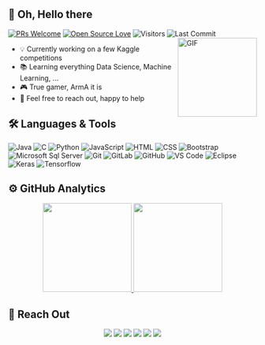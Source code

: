 ## 👋 Oh, Hello there 
[![PRs Welcome](https://img.shields.io/badge/PRs-welcome-blue.svg?style=flat&logo=github)](https://github.com/keivanipchihagh)
[![Open Source Love](https://img.shields.io/badge/Open%20Source-%E2%99%A1-blue)](https://github.com/keivanipchihagh)
<img alt="Visitors" src="https://komarev.com/ghpvc/?username=keivanipchihagh&style=flat&labelColor=black&logo=github&label=PROFILE+VIEWS&color=blue"/>
<img alt="Last Commit" src="https://img.shields.io/github/last-commit/keivanipchihagh/keivanipchihagh?logo=markdown&label=LAST+UPDATE&color=blue&style=flat">
<img align="right" alt="GIF" height="160px" src="https://media.giphy.com/media/du3J3cXyzhj75IOgvA/giphy.gif" />
- 💡 Currently working on a few Kaggle competitions
- 📚 Learning everything Data Science, Machine Learning, ... 
- 🎮 True gamer, ArmA it is
- 💬 Feel free to reach out, happy to help

## 🛠️ Languages & Tools
![Java](http://img.shields.io/badge/-Java-5B4638?style=flat-square&logo=java&logoColor=ffffff)
![C](http://img.shields.io/badge/-C-A8B9CC?style=flat-square&logo=c&logoColor=ffffff)
![Python](http://img.shields.io/badge/-Python-3776AB?style=flat-square&logo=python&logoColor=ffffff)
![JavaScript](https://img.shields.io/badge/-JavaScript-%23F7DF1C?style=flat-square&logo=javascript&logoColor=000000&labelColor=%23F7DF1C&color=%23FFCE5A)
![HTML](https://img.shields.io/badge/-HTML5-%23E44D27?style=flat-square&logo=html5&logoColor=ffffff)
![CSS](https://img.shields.io/badge/-CSS3-%231572B6?style=flat-square&logo=css3)
![Bootstrap](https://img.shields.io/badge/-Bootstrap-563D7C?style=flat-square&logo=Bootstrap)
![Microsoft Sql Server](https://img.shields.io/badge/-Sql%20Server-CC2927?style=flat-square&logo=microsoft-sql-server&logoColor=ffffff)
![Git](https://img.shields.io/badge/-Git-%23F05032?style=flat-square&logo=git&logoColor=%23ffffff)
![GitLab](https://img.shields.io/badge/-GitLab-FCA121?style=flat-square&logo=gitlab)
![GitHub](https://img.shields.io/badge/-GitHub-181717?style=flat-square&logo=github)
![VS Code](http://img.shields.io/badge/-VS%20Code-007ACC?style=flat-square&logo=visual-studio-code&logoColor=ffffff)
![Eclipse](http://img.shields.io/badge/-Eclipse-2C2255?style=flat-square&logo=eclipse&logoColor=ffffff)
![Keras](https://img.shields.io/badge/-Keras-%23F05032?style=flat-square&logo=keras&logoColor=ffffff)
![Tensorflow](https://img.shields.io/badge/-Tensorflow-181717?style=flat-square&logo=tensorflow&logoColor=ffffff)


## ⚙️ GitHub Analytics
<p align="center">
  <a href="https://github.com/AVS1508">
    <img height="180em" src="https://github-readme-stats.vercel.app/api?username=keivanipchihagh&theme=algolia&show_icons=true&layout=compact" />
    <img height="180em" src="https://github-readme-stats-eight-theta.vercel.app/api/top-langs/?username=keivanipchihagh&layout=compact&langs_count=8&theme=algolia" />
  </a>
</p>


## 🤝 Reach Out
<p id="socialIcons" align="center">
    <a href="https://www.linkedin.com/in/keivan-ipchi-hagh-47798690/" alt="LinkedIn">
        <img src="https://img.shields.io/badge/-LinkedIn-blue?style=flat-square&logo=linkedin" /></a>
    <a href="https://www.hackerrank.com/Keivan_Ipchi" alt="HackerRank">
        <img src="https://img.shields.io/badge/-HackerRank-3a424f?style=flat-square&logo=hackerrank" /></a>
    <a href="https://stackoverflow.com/users/14733503/keivan-ipchi" alt="StackOverflow">
        <img src="https://img.shields.io/badge/-StackOverflow-FE7A16?style=flat-square&logo=stack-overflow&logoColor=white" /></a>
    <a href="https://www.instagram.com/k1_ipchi/" alt="Instagram">
        <img src="https://img.shields.io/badge/-Instagram-E4405F?style=flat-square&logo=instagram&logoColor=white" /></a>
    <a href="https://twitter.com/KeivanIpchi" alt="Twitter">
        <img src="https://img.shields.io/badge/-twitter-blue?style=flat-square&logo=twitter&logoColor=white" /></a>
    <a href="https://gitlab.com/keivanipchihagh" alt="Gitlab">
        <img src="https://img.shields.io/badge/-gitlab-yellow?style=flat-square&logo=Gitlab&logoColor=white" /></a>
</p>

